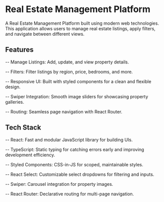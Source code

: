 
# Real Estate Management Platform

A Real Estate Management Platform built using modern web technologies. This application allows users to manage real estate listings, apply filters, and navigate between different views.

## Features

-- Manage Listings: Add, update, and view property details. 

-- Filters: Filter listings by region, price, bedrooms, and more. 

-- Responsive UI: Built with styled components for a clean and flexible design. 

-- Swiper Integration: Smooth image sliders for showcasing property galleries. 

-- Routing: Seamless page navigation with React Router.


## Tech Stack
-- React: Fast and modular JavaScript library for building UIs. 

-- TypeScript: Static typing for catching errors early and improving development efficiency. 

-- Styled Components: CSS-in-JS for scoped, maintainable styles. 

-- React Select: Customizable select dropdowns for filtering and inputs. 

-- Swiper: Carousel integration for property images. 

-- React Router: Declarative routing for multi-page navigation.